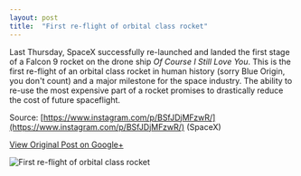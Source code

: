 ```yaml
---
layout: post
title:  "First re-flight of orbital class rocket"
---
```


Last Thursday, SpaceX successfully re-launched and landed the first stage of a Falcon 9 rocket on the drone ship _Of Course I Still Love You_. This is the first re-flight of an orbital class rocket in human history (sorry Blue Origin, you don't count) and a major milestone for the space industry. The ability to re-use the most expensive part of a rocket promises to drastically reduce the cost of future spaceflight.

Source: [https://www.instagram.com/p/BSfJDjMFzwR/](https://www.instagram.com/p/BSfJDjMFzwR/) (SpaceX)

[View Original Post on Google+](https://plus.google.com/+ColinSullender/posts/ZAru8LQtJQf)

![First re-flight of orbital class rocket](/assets/img/2017-04-05-First-SpaceX-Reflight.gif)
